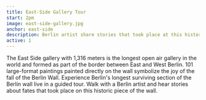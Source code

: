 ```yaml
---
title: East-Side Gallery Tour
start: 2pm
image: east-side-gallery.jpg
anchor: east-side
description: Berlin artist share stories that took place at this historic piece of the wall
active: 1
---
```


<p>The East Side gallery with 1,316 meters is the longest open air gallery in the world and formed as part of the border between East and West Berlin. 101 large-format paintings painted directly on the wall symbolize the joy of the fall of the Berlin Wall. Experience Berlin's longest surviving section of the Berlin wall live in a guided tour. Walk with a Berlin artist and hear stories about fates that took place on this historic piece of the wall.</p>

